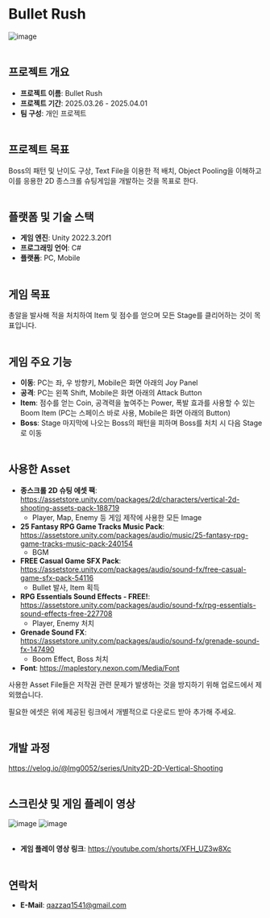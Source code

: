# Bullet Rush
![image](https://github.com/user-attachments/assets/56122cad-fc97-4980-8829-cf12a98556d3)
<br><br/>

## 프로젝트 개요
- **프로젝트 이름**: Bullet Rush
- **프로젝트 기간**: 2025.03.26 - 2025.04.01
- **팀 구성**: 개인 프로젝트
<br><br/>

## 프로젝트 목표
Boss의 패턴 및 난이도 구상, Text File을 이용한 적 배치, Object Pooling을 이해하고 이를 응용한 2D 종스크롤 슈팅게임을 개발하는 것을 목표로 한다.
<br><br/>

## 플랫폼 및 기술 스택
- **게임 엔진**: Unity 2022.3.20f1
- **프로그래밍 언어**: C#
- **플랫폼**: PC, Mobile
<br><br/>

## 게임 목표
총알을 발사해 적을 처치하여 Item 및 점수를 얻으며 모든 Stage를 클리어하는 것이 목표입니다.
<br><br/>

## 게임 주요 기능
- **이동**: PC는 좌, 우 방향키, Mobile은 화면 아래의 Joy Panel
- **공격**: PC는 왼쪽 Shift, Mobile은 화면 아래의 Attack Button
- **Item**: 점수를 얻는 Coin, 공격력을 높여주는 Power, 폭발 효과를 사용할 수 있는 Boom Item (PC는 스페이스 바로 사용, Mobile은 화면 아래의 Button)
- **Boss**: Stage 마지막에 나오는 Boss의 패턴을 피하며 Boss를 처치 시 다음 Stage로 이동
<br><br/>

## 사용한 Asset
- **종스크롤 2D 슈팅 에셋 팩**: https://assetstore.unity.com/packages/2d/characters/vertical-2d-shooting-assets-pack-188719
  - Player, Map, Enemy 등 게임 제작에 사용한 모든 Image
- **25 Fantasy RPG Game Tracks Music Pack**: https://assetstore.unity.com/packages/audio/music/25-fantasy-rpg-game-tracks-music-pack-240154
  - BGM
- **FREE Casual Game SFX Pack**: https://assetstore.unity.com/packages/audio/sound-fx/free-casual-game-sfx-pack-54116
  - Bullet 발사, Item 획득
- **RPG Essentials Sound Effects - FREE!**: https://assetstore.unity.com/packages/audio/sound-fx/rpg-essentials-sound-effects-free-227708
  - Player, Enemy 처치
- **Grenade Sound FX**: https://assetstore.unity.com/packages/audio/sound-fx/grenade-sound-fx-147490
  - Boom Effect, Boss 처치
- **Font**: https://maplestory.nexon.com/Media/Font

사용한 Asset File들은 저작권 관련 문제가 발생하는 것을 방지하기 위해 업로드에서 제외했습니다.

필요한 에셋은 위에 제공된 링크에서 개별적으로 다운로드 받아 추가해 주세요.
<br><br/>

## 개발 과정
https://velog.io/@lmg0052/series/Unity2D-2D-Vertical-Shooting
<br><br/>

## 스크린샷 및 게임 플레이 영상
![image](https://github.com/user-attachments/assets/0365b590-2c54-4f4f-911e-7cddf02e0397)
![image](https://github.com/user-attachments/assets/3d2b1799-b810-4783-adb8-b6720d506bb6)
<br><br/>

- **게임 플레이 영상 링크**: https://youtube.com/shorts/XFH_UZ3w8Xc
<br><br/>

## 연락처
- **E-Mail**: qazzaq1541@gmail.com
